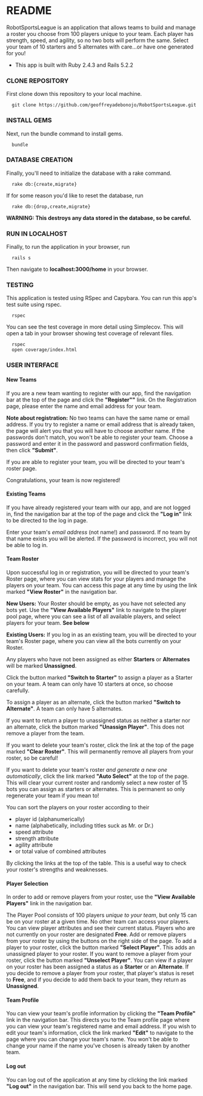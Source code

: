 # README
RobotSportsLeague is an application that allows teams to build and manage a roster you choose from 100 players unique to your team. Each player has strength, speed, and agility, so no two bots will perform the same. Select your team of 10 starters and 5 alternates with care...or have one generated for you!

* This app is built with Ruby 2.4.3 and Rails 5.2.2

### CLONE REPOSITORY
First clone down this repository to your local machine.
```
  git clone https://github.com/geoffreyadebonojo/RobotSportsLeague.git
```

### INSTALL GEMS
Next, run the bundle command to install gems.
```
  bundle
```

### DATABASE CREATION
Finally, you'll need to initialize the database with a rake command.
```
  rake db:{create,migrate}
```

If for some reason you'd like to reset the database, run
```
  rake db:{drop,create,migrate}
```
**WARNING: This destroys any data stored in the database, so be careful.**

### RUN IN LOCALHOST
Finally, to run the application in your browser, run
```
  rails s
```
Then navigate to **localhost:3000/home** in your browser.

### TESTING
This application is tested using RSpec and Capybara. You can run this app's test suite using rspec.
```
  rspec
```
You can see the test coverage in more detail using Simplecov. This will open a tab in your browser showing test coverage of relevant files.
```
  rspec
  open coverage/index.html
```
### USER INTERFACE

#### New Teams
If you are a new team wanting to register with our app, find the navigation bar at the top of the page and click the __"Register""__ link.
On the Registration page, please enter the name and email address for your team.

**Note about registration:** No two teams can have the same name or email address. If you try to register a name or email address that is already taken, the page will alert you that you will have to choose another name. If the passwords don't match, you won't be able to register your team. Choose a password and enter it in the password and password confirmation fields, then click __"Submit"__.

If you are able to register your team, you will be directed to your team's roster page.

Congratulations, your team is now registered!

#### Existing Teams
If you have already registered your team with our app, and are not logged in, find the navigation bar at the top of the page and click the __"Log in"__ link to be directed to the log in page.

Enter your team's _email address_ (not name!) and password. If no team by that name exists you will be alerted. If the password is incorrect, you will not be able to log in.

#### Team Roster
Upon successful log in or registration, you will be directed to your team's Roster page, where you can view stats for your players and manage the players on your team. You can access this page at any time by using the link marked __"View Roster"__ in the navigation bar.

**New Users:** Your Roster should be empty, as you have not selected any bots yet. Use the __"View Available Players"__ link to navigate to the player pool page, where you can see a list of all available players, and select players for your team. **See below**

**Existing Users:** If you log in as an existing team, you will be directed to your team's Roster page, where you can view all the bots currently on your Roster.

Any players who have not been assigned as either **Starters** or **Alternates** will be marked **Unassigned**.

Click the button marked __"Switch to Starter"__ to assign a player as a Starter on your team. A team can only have 10 starters at once, so choose carefully.

To assign a player as an alternate, click the button marked __"Switch to Alternate"__. A team can only have 5 alternates.

If you want to return a player to unassigned status as neither a starter nor an alternate, click the button marked __"Unassign Player"__. This does not remove a player from the team.

If you want to delete your team's roster, click the link at the top of the page marked __"Clear Roster"__. This will permanently remove all players from your roster, so be careful!

If you want to delete your team's roster _and generate a new one automatically_, click the link marked __"Auto Select"__ at the top of the page. This will clear your current roster and randomly select a new roster of 15 bots you can assign as starters or alternates. This is permanent so only regenerate your team if you mean to!

You can sort the players on your roster according to their
- player id (alphanumerically)
- name (alphabetically, including titles suck as Mr. or Dr.)
- speed attribute
- strength attribute
- agility attribute
- or total value of combined attributes

By clicking the links at the top of the table. This is a useful way to check your roster's strengths and weaknesses.

#### Player Selection
In order to add or remove players from your roster, use the __"View Available Players"__ link in the navigation bar.

The Player Pool consists of 100 players _unique to your team_, but only 15 can be on your roster at a given time. No other team can access your players. You can view player attributes and see their current status. Players who are not currently on your roster are designated **Free**. Add or remove players from your roster by using the buttons on the right side of the page. To add a player to your roster, click the button marked  __"Select Player"__. This adds an unassigned player to your roster. If you want to remove a player from your roster, click the button marked __"Unselect Player"__. You can view if a player on your roster has been assigned a status as a **Starter** or an **Alternate**. If you decide to remove a player from your roster, that player's status is reset to **Free**, and if you decide to add them back to your team, they return as **Unassigned**.

#### Team Profile
You can view your team's profile information by clicking the __"Team Profile"__ link in the navigation bar. This directs you to the Team profile page where you can view your team's registered name and email address. If you wish to edit your team's information, click the link marked __"Edit"__ to navigate to the page where you can change your team's name. You won't be able to change your name if the name you've chosen is already taken by another team.

#### Log out
You can log out of the application at any time by clicking the link marked __"Log out"__ in the navigation bar. This will send you back to the home page.

